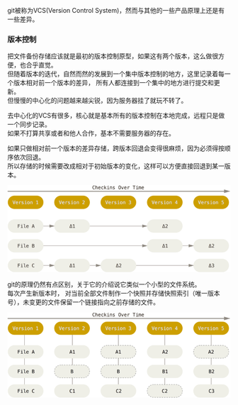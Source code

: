 git被称为VCS(Version Control System)，然而与其他的一些产品原理上还是有一些差异。  

### 版本控制
把文件备份存储应该就是最初的版本控制原型，如果这有两个版本，这么做很方便，也合乎直觉。  
但随着版本的迭代，自然而然的发展到一个集中版本控制的地方，这里记录着每一个版本相对前一个版本的差异，
所有人都连接到一个集中的地方进行提交和更新。  
但慢慢的中心化的问题越来越尖锐，因为服务器挂了就玩不转了。  

去中心化的VCS有很多，核心就是基本所有的版本控制在本地完成，远程只是做一个同步记录。  
如果不打算共享或者和他人合作，基本不需要服务器的存在。  

如果只做相对前一个版本的差异存储，跨版本回退会变得很麻烦，因为必须得按顺序依次回退。  
所以存储的时候需要改成相对于初始版本的变化，这样可以方便直接回退到某一版本。
<center>

![版本控制原理](img/vcs.png)
</center>


git的原理仍然有点区别，关于它的介绍说它类似一个小型的文件系统。  
每次产生新版本时， 对当前全部文件制作一个快照并存储快照索引（唯一版本号），未变更的文件保留一个链接指向之前存储的文件。
<center>

![快照](img/snapshots.png)
</center>

